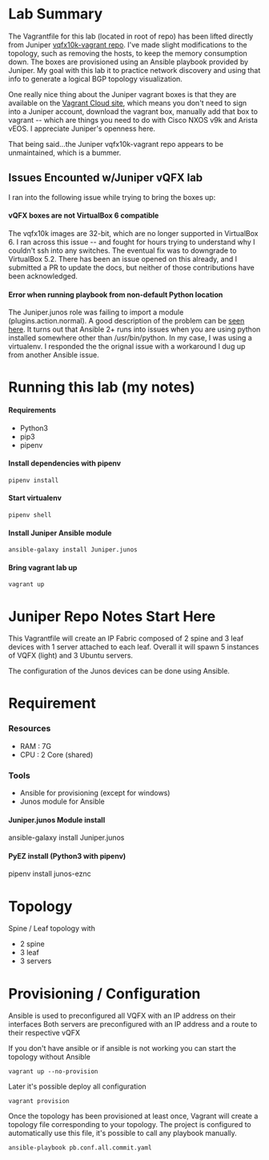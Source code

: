# Lab Summary

The Vagrantfile for this lab (located in root of repo) has been lifted directly from Juniper [vqfx10k-vagrant repo](https://github.com/Juniper/vqfx10k-vagrant/tree/master/light-ipfabric-2S-3L). I've made slight modifications to the topology, such as removing the hosts, to keep the memory consumption down. The boxes are provisioned using an Ansible playbook provided by Juniper. My goal with this lab it to practice network discovery and using that info to generate a logical BGP topology visualization.

One really nice thing about the Juniper vagrant boxes is that they are available on the [Vagrant Cloud site](https://app.vagrantup.com/juniper/boxes/vqfx10k-re), which means you don't need to sign into a Juniper account, download the vagrant box, manually add that box to vagrant -- which are things you need to do with Cisco NXOS v9k and Arista vEOS. I appreciate Juniper's openness here.

That being said...the Juniper vqfx10k-vagrant repo appears to be unmaintained, which is a bummer.

## Issues Encounted w/Juniper vQFX lab
I ran into the following issue while trying to bring the boxes up:

#### vQFX boxes are not VirtualBox 6 compatible 
The vqfx10k images are 32-bit, which are no longer supported in VirtualBox 6. I ran across this issue -- and fought for hours trying to understand why I couldn't ssh into any switches. The eventual fix was to downgrade to VirtualBox 5.2. There has been an issue opened on this already, and I submitted a PR to update the docs, but neither of those contributions have been acknowledged.

#### Error when running playbook from non-default Python location

The Juniper.junos role was failing to import a module (plugins.action.normal). A good description of the problem can be [seen here](https://github.com/Juniper/ansible-junos-stdlib/issues/322). It turns out that Ansible 2+ runs into issues when you are using python installed somewhere other than /usr/bin/python. In my case, I was using a virtualenv. I responded the the orignal issue with a workaround I dug up from another Ansible issue.


# Running this lab (my notes)

#### Requirements
- Python3
- pip3
- pipenv

#### Install dependencies with pipenv
```
pipenv install
```

#### Start virtualenv
```
pipenv shell
```

#### Install Juniper Ansible module
```
ansible-galaxy install Juniper.junos
```

#### Bring vagrant lab up
```
vagrant up
```


# Juniper Repo Notes Start Here 

This Vagrantfile will create an IP Fabric composed of 2 spine and 3 leaf devices with 1 server attached to each leaf.
Overall it will spawn 5 instances of VQFX (light) and 3 Ubuntu servers.

The configuration of the Junos devices can be done using Ansible.
# Requirement
### Resources
 - RAM : 7G
 - CPU : 2 Core (shared)

### Tools
 - Ansible for provisioning (except for windows)
 - Junos module for Ansible

 #### Juniper.junos Module install
 ansible-galaxy install Juniper.junos

 #### PyEZ install (Python3 with pipenv)
 pipenv install junos-eznc

# Topology

Spine / Leaf topology with
- 2 spine
- 3 leaf
- 3 servers

# Provisioning / Configuration

Ansible is used to preconfigured all VQFX with an IP address on their interfaces
Both servers are preconfigured with an IP address and a route to their respective vQFX

If you don't have ansible or if ansible is not working you can start the topology without Ansible
```
vagrant up --no-provision
```

Later it's possible deploy all configuration
```
vagrant provision
```

Once the topology has been provisioned at least once, Vagrant will create a topology file corresponding to your topology.
The project is configured to automatically use this file, it's possible to call any playbook manually.  
```
ansible-playbook pb.conf.all.commit.yaml
```
